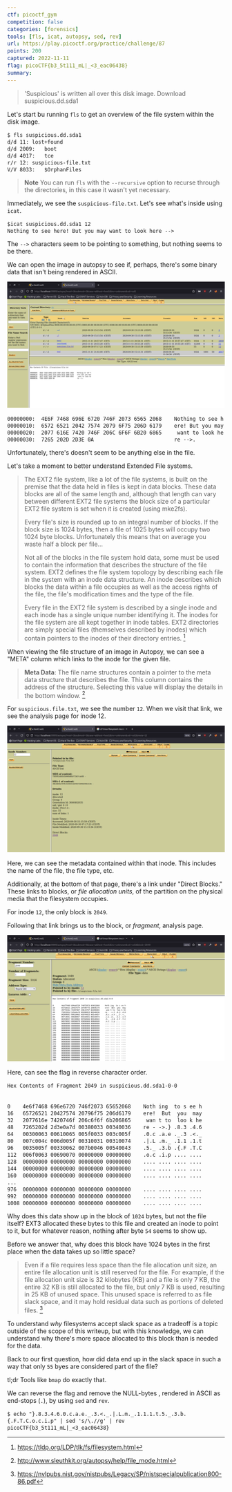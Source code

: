 ```yaml
---
ctf: picoctf_gym
competition: false
categories: [forensics]
tools: [fls, icat, autopsy, sed, rev]
url: https://play.picoctf.org/practice/challenge/87
points: 200
captured: 2022-11-11
flag: picoCTF{b3_5t111_mL|_<3_eac06438}
summary: 
---
```


> 'Suspicious' is written all over this disk image. Download suspicious.dd.sda1

Let's start bu running `fls` to get an overview of the file system within the disk image.

```shell
$ fls suspicious.dd.sda1 
d/d 11:	lost+found
d/d 2009:	boot
d/d 4017:	tce
r/r 12:	suspicious-file.txt
V/V 8033:	$OrphanFiles
```

> **Note** You can run `fls` with the `--recursive` option to recurse through the directories, in this case it wasn't yet necessary.

Immediately, we see the `suspicious-file.txt`. Let's see what's inside using `icat`.

```
$icat suspicious.dd.sda1 12
Nothing to see here! But you may want to look here -->
```

The `-->` characters seem to be pointing to something, but nothing seems to be there. 

We can open the image in autopsy to see if, perhaps, there's some binary data that isn't being rendered in ASCII.

![pitter_patter_platter_sus_file_hex](./attachments/pitter_patter_platters_sus_file_hex.png)

```hexdump
00000000:  4E6F 7468 696E 6720 746F 2073 6565 2068    Nothing to see h
00000010:  6572 6521 2042 7574 2079 6F75 206D 6179    ere! But you may
00000020:  2077 616E 7420 746F 206C 6F6F 6B20 6865     want to look he
00000030:  7265 202D 2D3E 0A                          re -->.
```

Unfortunately, there's doesn't seem to be anything else in the file.

Let's take a moment to better understand Extended File systems.

> The EXT2 file system, like a lot of the file systems, is built on the premise that the data held in files is kept in data blocks. These data blocks are all of the same length and, although that length can vary between different EXT2 file systems the block size of a particular EXT2 file system is set when it is created (using mke2fs). 
> 
> Every file's size is rounded up to an integral number of blocks. If the block size is 1024 bytes, then a file of 1025 bytes will occupy two 1024 byte blocks. Unfortunately this means that on average you waste half a block per file... 
> 
> Not all of the blocks in the file system hold data, some must be used to contain the information that describes the structure of the file system. EXT2 defines the file system topology by describing each file in the system with an inode data structure. An inode describes which blocks the data within a file occupies as well as the access rights of the file, the file's modification times and the type of the file. 
> 
> Every file in the EXT2 file system is described by a single inode and each inode has a single unique number identifying it. The inodes for the file system are all kept together in inode tables. EXT2 directories are simply special files (themselves described by inodes) which contain pointers to the inodes of their directory entries. [^1]

When viewing the file structure of an image in Autopsy, we can see a "META" column which links to the inode for the given file. 

> **Meta Data**: The file name structures contain a pointer to the meta data structure that describes the file. This column contains the address of the structure. Selecting this value will display the details in the bottom window. [^2]

For `suspicious.file.txt`, we see the number `12`. When we visit that link, we see the analysis page for inode 12.

![pitter_patter_platters_inode_12](./attachments/pitter_patter_platters_inode_12.png)

Here, we can see the metadata contained within that inode. This includes the name of the file, the file type, etc.

Additionally, at the bottom of that page, there's a link under "Direct Blocks." These links to blocks, or _file allocation units_, of the partition on the physical media that the filesystem occupies. 

For inode `12`, the only block is `2049`. 

Following that link brings us to the block, or _fragment_, analysis page.

![pitter_patter_platters_fragment](./attachments/pitter_patter_platters_fragment.png)

Here, can see the flag in reverse character order.

```
Hex Contents of Fragment 2049 in suspicious.dd.sda1-0-0


0	 4e6f7468 696e6720 746f2073 65652068 	Noth ing  to s ee h 
16	 65726521 20427574 20796f75 206d6179 	ere!  But  you  may 
32	 2077616e 7420746f 206c6f6f 6b206865 	 wan t to  loo k he 
48	 7265202d 2d3e0a7d 00380033 00340036 	re - ->.} .8.3 .4.6 
64	 00300063 00610065 005f0033 003c005f 	.0.c .a.e ._.3 .<._ 
80	 007c004c 006d005f 00310031 00310074 	.|.L .m._ .1.1 .1.t 
96	 0035005f 00330062 007b0046 00540043 	.5._ .3.b .{.F .T.C 
112	 006f0063 00690070 00000000 00000000 	.o.c .i.p .... .... 
128	 00000000 00000000 00000000 00000000 	.... .... .... .... 
144	 00000000 00000000 00000000 00000000 	.... .... .... .... 
160	 00000000 00000000 00000000 00000000 	.... .... .... .... 
...
976	 00000000 00000000 00000000 00000000 	.... .... .... .... 
992	 00000000 00000000 00000000 00000000 	.... .... .... .... 
1008 00000000 00000000 00000000 00000000 	.... .... .... ....
```

Why does this data show up in the block of `1024` bytes, but not the file itself? EXT3 allocated these bytes to this file and created an inode to point to it, but for whatever reason, nothing after byte `54` seems to show up.

Before we answer that, why does this block have 1024 bytes in the first place when the data takes up so little space?

> Even if a file requires less space than the file allocation unit size, an entire file allocation unit is still reserved for the file. For example, if the file allocation unit size is 32 kilobytes (KB) and a file is only 7 KB, the entire 32 KB is still allocated to the file, but only 7 KB is used, resulting in 25 KB of unused space. This unused space is referred to as file slack space, and it may hold residual data such as portions of deleted files. [^3]

To understand _why_ filesystems accept slack space as a tradeoff is a topic outside of the scope of this writeup, but with this knowledge, we can understand why there's more space allocated to this block than is needed for the data.

Back to our first question, how did data end up in the slack space in such a way that only `55` byes are considered part of the file?

tl;dr Tools like `bmap` do exactly that.

We can reverse the flag and remove the NULL-bytes , rendered in ASCII as end-stops (`.`), by using `sed` and `rev`.

```shell
$ echo "}.8.3.4.6.0.c.a.e._.3.<._.|.L.m._.1.1.1.t.5._.3.b.{.F.T.C.o.c.i.p" | sed 's/\.//g' | rev
picoCTF{b3_5t111_mL|_<3_eac06438}
```

[^1]: https://tldp.org/LDP/tlk/fs/filesystem.html
[^2]: http://www.sleuthkit.org/autopsy/help/file_mode.html
[^3]: https://nvlpubs.nist.gov/nistpubs/Legacy/SP/nistspecialpublication800-86.pdf